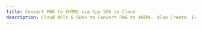 ---title: Convert PNG to XHTML via Cpp SDK in Clouddescription: Cloud APIs & SDKs to Convert PNG to XHTML. Also Create, Edit & Render Microsoft Word & OpenOffice documents in the Cloud.---
